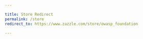 ```yaml
---

title: Store Redirect
permalink: /store
redirect_to: https://www.zazzle.com/store/owasp_foundation

---
```

